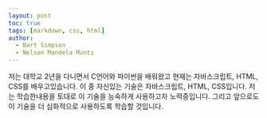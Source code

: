 ```yaml
---
layout: post
toc: true
tags: [markdown, css, html]
author:
  - Bart Simpson
  - Nelson Mandela Muntz
---
```

 저는 대학교 2년을 다니면서 C언어와 파이썬을 배워왔고 현재는 자바스크립트, HTML, CSS를 배우고있습니다. 이 중 자신있는 기술은 자바스크립트, HTML, CSS입니다. 저는 학습한내용을 토대로 이 기술을 능숙하게 사용하고자 노력중입니다. 그리고 앞으로도 이 기술을 더 심화적으로 사용하도록 학습할 것입니다.
